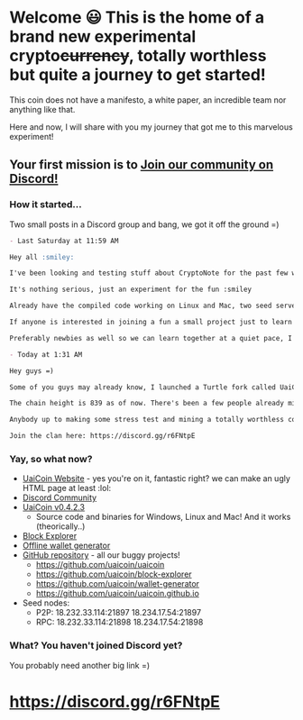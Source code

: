 # Welcome :smiley: This is the home of a brand new experimental crypto~~currency~~, totally worthless but quite a journey to get started!

This coin does not have a manifesto, a white paper, an incredible team nor anything like that.

Here and now, I will share with you my journey that got me to this marvelous experiment!

## Your first mission is to [Join our community on Discord!](https://discord.gg/r6FNtpE)

### How it started...

Two small posts in a Discord group and bang, we got it off the ground =)

```markdown
- Last Saturday at 11:59 AM

Hey all :smiley:

I've been looking and testing stuff about CryptoNote for the past few weeks, and I finally forked the TurtleCoin code to make a new demo coin, called UaiCoin.

It's nothing serious, just an experiment for the fun :smiley

Already have the compiled code working on Linux and Mac, two seed servers up and running and a block explorer.

If anyone is interested in joining a fun a small project just to learn stuff together about CN, beep me ;P

Preferably newbies as well so we can learn together at a quiet pace, I'm not against experimented devs but I'm not in crypto....
```

```markdown
- Today at 1:31 AM

Hey guys =)

Some of you guys may already know, I launched a Turtle fork called UaiCoin as a personal experiment to dig into CN, code and nodes. Lots of trial and error but we now have a working chain, CLI daemon, simplewallet and miner (no pool) as well as a block explorer live.

The chain height is 839 as of now. There's been a few people already mining it, but I wonder if some of you can point miner to this coin so as to put some stress on the servers and see if we're ok or if everything will crash :smiley:

Anybody up to making some stress test and mining a totally worthless coin? I'd love!

Join the clan here: https://discord.gg/r6FNtpE
```

### Yay, so what now?

- [UaiCoin Website](https://uaicoin.github.io/) - yes you're on it, fantastic right? we can make an ugly HTML page at least :lol:
- [Discord Community](https://discord.gg/r6FNtpE)
- [UaiCoin v0.4.2.3](https://github.com/uaicoin/uaicoin/releases)
  - Source code and binaries for Windows, Linux and Mac! And it works (theorically..)
- [Block Explorer](http://dmaillard.one/block-explorer/)
- [Offline wallet generator](https://uaicoin.github.io/wallet-generator/)
- [GitHub repository](https://github.com/uaicoin) - all our buggy projects!
  - https://github.com/uaicoin/uaicoin
  - https://github.com/uaicoin/block-explorer
  - https://github.com/uaicoin/wallet-generator
  - https://github.com/uaicoin/uaicoin.github.io
- Seed nodes:
  - P2P: 18.232.33.114:21897 18.234.17.54:21897
  - RPC: 18.232.33.114:21898 18.234.17.54:21898   


### What? You haven't joined Discord yet?

You probably need another big link =)
# https://discord.gg/r6FNtpE
